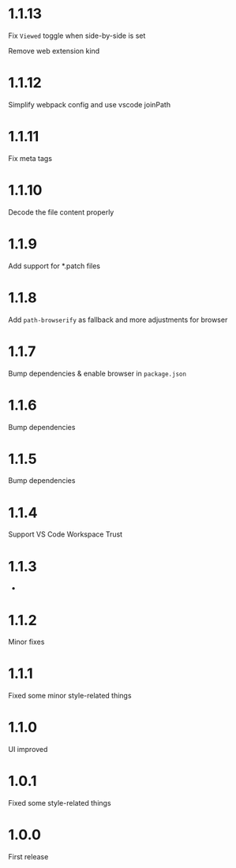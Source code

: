 # 1.1.13

Fix `Viewed` toggle when side-by-side is set

Remove web extension kind

# 1.1.12

Simplify webpack config and use vscode joinPath

# 1.1.11

Fix meta tags

# 1.1.10

Decode the file content properly

# 1.1.9

Add support for \*.patch files

# 1.1.8

Add `path-browserify` as fallback and more adjustments for browser

# 1.1.7

Bump dependencies & enable browser in `package.json`

# 1.1.6

Bump dependencies

# 1.1.5

Bump dependencies

# 1.1.4

Support VS Code Workspace Trust

# 1.1.3

-

# 1.1.2

Minor fixes

# 1.1.1

Fixed some minor style-related things

# 1.1.0

UI improved

# 1.0.1

Fixed some style-related things

# 1.0.0

First release
